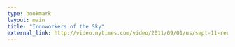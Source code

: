 ```yaml
---
type: bookmark
layout: main
title: "Ironworkers of the Sky"
external_link: http://video.nytimes.com/video/2011/09/01/us/sept-11-reckoning/100000001025004/where-steel-meets-sky.html
---
```



